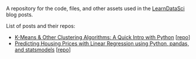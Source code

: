 A repository for the code, files, and other assets used in the [LearnDataSci](http://www.learndatasci.com) blog posts.

List of posts and their repos:
+ [K-Means & Other Clustering Algorithms: A Quick Intro with Python](http://www.learndatasci.com/k-means-clustering-algorithms-python-intro/) [[repo](https://github.com/LearnDataSci/blog-post-resources/tree/master/Karate%20Club%20Clustering)]
+ [Predicting Housing Prices with Linear Regression using Python, pandas, and statsmodels](http://www.learndatasci.com/predicting-housing-prices-linear-regression-using-python-pandas-statsmodels/) [[repo](https://github.com/LearnDataSci/blog-post-resources/tree/master/Housing%20Price%20Index%20Regression)]
